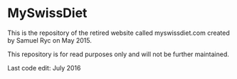 # MySwissDiet

This is the repository of the retired website called myswissdiet.com created by Samuel Ryc on May 2015. 

This repository is for read purposes only and will not be further maintained.

Last code edit: July 2016
